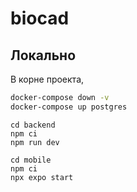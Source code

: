 # biocad

## Локально

В корне проекта,

```bash
docker-compose down -v
docker-compose up postgres
```

```
cd backend
npm ci
npm run dev
```

```
cd mobile
npm ci
npx expo start
```